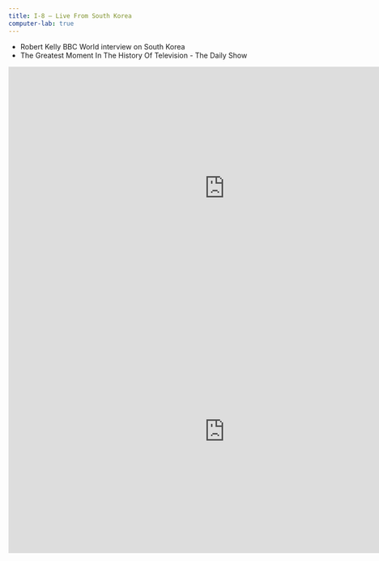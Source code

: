 ```yaml
---
title: I-8 — Live From South Korea
computer-lab: true
---
```


- Robert Kelly BBC World interview on South Korea
- The Greatest Moment In The History Of Television - The Daily Show

<iframe width="854" height="480" src="https://www.youtube.com/embed/Mh4f9AYRCZY" frameborder="0" allowfullscreen></iframe>

<iframe width="854" height="480" src="https://www.youtube.com/embed/S_kV994hurQ" frameborder="0" allowfullscreen></iframe>
